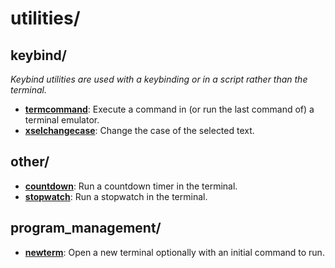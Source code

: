
# utilities/

## keybind/

*Keybind utilities are used with a keybinding or in a script rather than the terminal.*

* [**termcommand**](keybind/termcommand): Execute a command in (or run the last command of) a terminal emulator.
* [**xselchangecase**](keybind/xselchangecase): Change the case of the selected text.

## other/

* [**countdown**](other/countdown): Run a countdown timer in the terminal.
* [**stopwatch**](other/stopwatch): Run a stopwatch in the terminal.

## program_management/

* [**newterm**](program_management/newterm): Open a new terminal optionally with an initial command to run.
